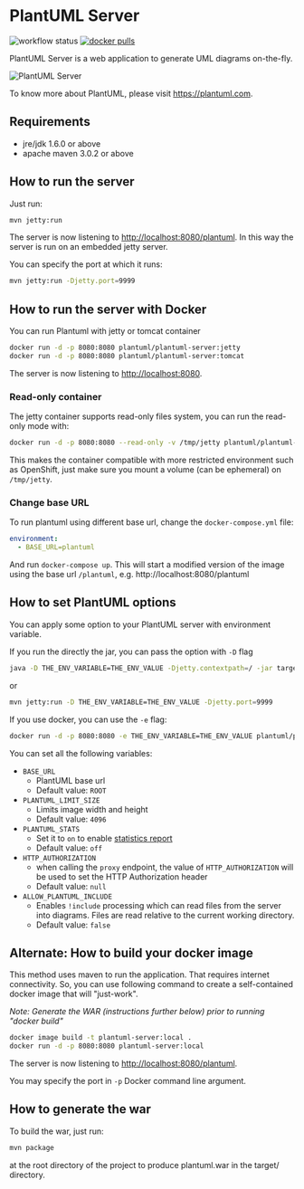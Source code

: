 # PlantUML Server

![workflow status](https://github.com/plantuml/plantuml-server/actions/workflows/main.yml/badge.svg)
[![docker pulls](https://img.shields.io/docker/pulls/plantuml/plantuml-server.svg)](https://hub.docker.com/r/plantuml/plantuml-server)

PlantUML Server is a web application to generate UML diagrams on-the-fly.

![PlantUML Server](https://raw.githubusercontent.com/plantuml/plantuml-server/master/screenshots/screenshot.png)

To know more about PlantUML, please visit https://plantuml.com.


## Requirements

- jre/jdk 1.6.0 or above
- apache maven 3.0.2 or above


## How to run the server

Just run:

```sh
mvn jetty:run
```

The server is now listening to [http://localhost:8080/plantuml](http://localhost:8080/plantuml).
In this way the server is run on an embedded jetty server.

You can specify the port at which it runs:

```sh
mvn jetty:run -Djetty.port=9999
```


## How to run the server with Docker

You can run Plantuml with jetty or tomcat container
```sh
docker run -d -p 8080:8080 plantuml/plantuml-server:jetty
docker run -d -p 8080:8080 plantuml/plantuml-server:tomcat
```

The server is now listening to [http://localhost:8080](http://localhost:8080).

### Read-only container

The jetty container supports read-only files system, you can run the read-only mode with:
```sh
docker run -d -p 8080:8080 --read-only -v /tmp/jetty plantuml/plantuml-server:jetty
```

This makes the container compatible with more restricted environment such as OpenShift, just make sure you mount a volume (can be ephemeral) on `/tmp/jetty`.

### Change base URL

To run plantuml using different base url, change the `docker-compose.yml` file:
```yaml
environment:
  - BASE_URL=plantuml
```

And run `docker-compose up`. This will start a modified version of the image using the base url `/plantuml`, e.g. http://localhost:8080/plantuml


## How to set PlantUML options

You can apply some option to your PlantUML server with environment variable.

If you run the directly the jar, you can pass the option with `-D` flag
```sh
java -D THE_ENV_VARIABLE=THE_ENV_VALUE -Djetty.contextpath=/ -jar target/dependency/jetty-runner.jar target/plantuml.war
```
or
```sh
mvn jetty:run -D THE_ENV_VARIABLE=THE_ENV_VALUE -Djetty.port=9999
```

If you use docker, you can use the `-e` flag:
```sh
docker run -d -p 8080:8080 -e THE_ENV_VARIABLE=THE_ENV_VALUE plantuml/plantuml-server:jetty
```

You can set all  the following variables:

- `BASE_URL`
  * PlantUML base url
  * Default value: `ROOT`
- `PLANTUML_LIMIT_SIZE`
  * Limits image width and height
  * Default value: `4096`
- `PLANTUML_STATS`
  * Set it to `on` to enable [statistics report](https://plantuml.com/statistics-report)
  * Default value: `off`
- `HTTP_AUTHORIZATION`
  * when calling the `proxy` endpoint, the value of `HTTP_AUTHORIZATION` will be used to set the HTTP Authorization header
  * Default value: `null`
- `ALLOW_PLANTUML_INCLUDE`
  * Enables `!include` processing which can read files from the server into diagrams. Files are read relative to the current working directory.
  * Default value: `false`


## Alternate: How to build your docker image

This method uses maven to run the application. That requires internet connectivity.
So, you can use following command to create a self-contained docker image that will "just-work".

*Note: Generate the WAR (instructions further below) prior to running "docker build"*

```sh
docker image build -t plantuml-server:local .
docker run -d -p 8080:8080 plantuml-server:local
```
The server is now listening to [http://localhost:8080/plantuml](http://localhost:8080/plantuml).

You may specify the port in `-p` Docker command line argument.


## How to generate the war

To build the war, just run:

```sh
mvn package
```

at the root directory of the project to produce plantuml.war in the target/ directory.
